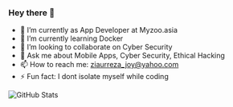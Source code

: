 ### Hey there 👋

<!--
**rezaJOY/rezaJOY** is a ✨ _special_ ✨ repository because its `README.md` (this file) appears on your GitHub profile.
-->



- 🔭 I’m currently as App Developer at Myzoo.asia
- 🌱 I’m currently learning Docker
- 👯 I’m looking to collaborate on Cyber Security
- 💬 Ask me about Mobile Apps, Cyber Security, Ethical Hacking
- 📫 How to reach me: ziaurreza_joy@yahoo.com
- ⚡ Fun fact: I dont isolate myself while coding 


![GitHub Stats](https://github-readme-stats.vercel.app/api?username=rezaJOY&theme=tokyonight)
